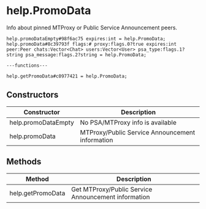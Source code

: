 # help.PromoData
Info about pinned MTProxy or Public Service Announcement peers.

```
help.promoDataEmpty#98f6ac75 expires:int = help.PromoData;
help.promoData#8c39793f flags:# proxy:flags.0?true expires:int peer:Peer chats:Vector<Chat> users:Vector<User> psa_type:flags.1?string psa_message:flags.2?string = help.PromoData;

---functions---

help.getPromoData#c0977421 = help.PromoData;
```

## Constructors
| Constructor | Description |
| ---- | ----------- |
| help.promoDataEmpty | No PSA/MTProxy info is available |
| help.promoData | MTProxy/Public Service Announcement information |


## Methods
| Method | Description |
| ---- | ----------- |
| help.getPromoData | Get MTProxy/Public Service Announcement information |


